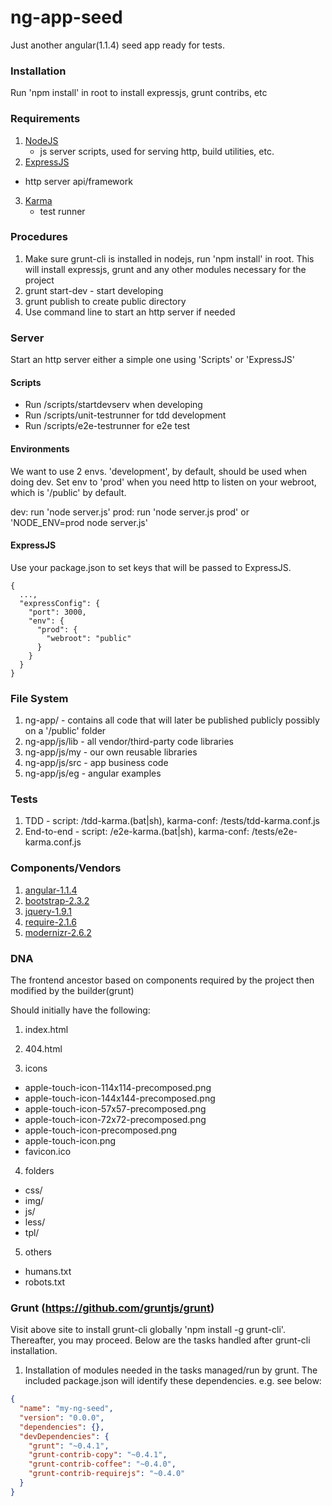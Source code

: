 # ng-app-seed

Just another angular(1.1.4) seed app ready for tests.

### Installation

Run 'npm install' in root to install expressjs, grunt contribs, etc

### Requirements

1. [NodeJS](http://nodejs.org/)
	- js server scripts, used for serving http, build utilities, etc. 
2. [ExpressJS](https://github.com/visionmedia/express)
  - http server api/framework
3. [Karma](http://karma-runner.github.io/)
	- test runner

### Procedures

1. Make sure grunt-cli is installed in nodejs, run 'npm install' in root. This will install expressjs, grunt and any other modules necessary for the project
2. grunt start-dev - start developing
3. grunt publish to create public directory
4. Use command line to start an http server if needed

### Server

Start an http server either a simple one using 'Scripts' or 'ExpressJS'

#### Scripts

- Run /scripts/startdevserv when developing
- Run /scripts/unit-testrunner for tdd development
- Run /scripts/e2e-testrunner for e2e test

#### Environments

We want to use 2 envs. 'development', by default, should be used when doing dev. Set env to 'prod' when you need http to listen on your webroot, which is '/public' by default.

dev: run 'node server.js'
prod: run 'node server.js prod' or 'NODE_ENV=prod node server.js'

#### ExpressJS

Use your package.json to set keys that will be passed to ExpressJS.
```
{
  ...,
  "expressConfig": {
    "port": 3000,
    "env": {
      "prod": {
        "webroot": "public"
      }
    }
  }
}
```

### File System

1. ng-app/ - contains all code that will later be published publicly possibly on a '/public' folder
2. ng-app/js/lib - all vendor/third-party code libraries
3. ng-app/js/my - our own reusable libraries
4. ng-app/js/src - app business code
5. ng-app/js/eg - angular examples

### Tests

1. TDD - script: /tdd-karma.(bat|sh), karma-conf: /tests/tdd-karma.conf.js
2. End-to-end - script: /e2e-karma.(bat|sh), karma-conf: /tests/e2e-karma.conf.js

### Components/Vendors

1. [angular-1.1.4](https://github.com/angular/angular.js)
2. [bootstrap-2.3.2](https://github.com/twitter/bootstrap)
3. [jquery-1.9.1](https://github.com/jquery/jquery)
4. [require-2.1.6](https://github.com/jrburke/requirejs)
4. [modernizr-2.6.2](https://github.com/Modernizr/Modernizr)

### DNA

The frontend ancestor based on components required by the project then modified by the builder(grunt)

Should initially have the following:

1. index.html

2. 404.html

3. icons
  - apple-touch-icon-114x114-precomposed.png
  - apple-touch-icon-144x144-precomposed.png
  - apple-touch-icon-57x57-precomposed.png
  - apple-touch-icon-72x72-precomposed.png
  - apple-touch-icon-precomposed.png
  - apple-touch-icon.png
  - favicon.ico

4. folders
  - css/
  - img/
  - js/
  - less/
  - tpl/

5. others
  - humans.txt
  - robots.txt

### Grunt (https://github.com/gruntjs/grunt)

Visit above site to install grunt-cli globally 'npm install -g grunt-cli'. Thereafter, you may proceed. Below are the tasks handled after grunt-cli installation.

1. Installation of modules needed in the tasks managed/run by grunt. The included package.json will identify these dependencies. e.g. see below:

```json
{
  "name": "my-ng-seed",
  "version": "0.0.0",
  "dependencies": {},
  "devDependencies": {
    "grunt": "~0.4.1",
    "grunt-contrib-copy": "~0.4.1",
    "grunt-contrib-coffee": "~0.4.0",
    "grunt-contrib-requirejs": "~0.4.0"
  }
}
```
